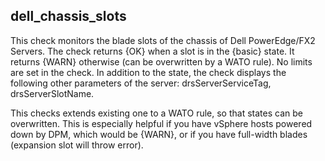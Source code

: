 ## dell_chassis_slots

This check monitors the blade slots of the chassis of Dell PowerEdge/FX2 Servers.  The check returns {OK} when a slot is in the {basic} state. It returns {WARN} otherwise (can be overwritten by a WATO rule).  No limits are set in the check.  In addition to the state, the check displays the following other parameters of the server: drsServerServiceTag, drsServerSlotName.

This checks extends existing one to a WATO rule, so that states can be overwritten. This is especially helpful if you have vSphere hosts powered down by DPM, which would be {WARN}, or if you have full-width blades (expansion slot will throw error).
